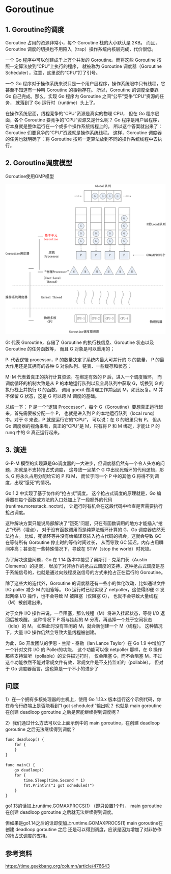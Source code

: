 # Goroutinue
## 1. Goroutine的调度
Goroutine 占用的资源非常小，每个 Goroutine 栈的大小默认是 2KB。
而且，Goroutine 调度的切换也不用陷入（trap）操作系统内核层完成，代价很低。

一个 Go 程序中可以创建成千上万个并发的 Goroutine。而将这些 Goroutine 按照一定算法放到“CPU”上执行的程序，
就被称为 Goroutine 调度器（Goroutine Scheduler），注意，这里说的“CPU”打了引号。

一个 Go 程序对于操作系统来说只是一个用户层程序，操作系统眼中只有线程，它甚至不知道有一种叫 Goroutine 的事物存在。
所以，Goroutine 的调度全要靠 Go 自己完成。那么，实现 Go 程序内 Goroutine 之间“公平”竞争“CPU”资源的任务，
就落到了 Go 运行时（runtime）头上了。

在操作系统层面，线程竞争的“CPU”资源是真实的物理 CPU，
但在 Go 程序层面，各个 Goroutine 要竞争的“CPU”资源又是什么呢？
Go 程序是用户层程序，它本身就是整体运行在一个或多个操作系统线程上的。
所以这个答案就出来了：Goroutine 们要竞争的“CPU”资源就是操作系统线程。
这样，Goroutine 调度器的任务也就明确了：将 Goroutine 按照一定算法放到不同的操作系统线程中去执行。

## 2. Goroutine调度模型
Goroutine使用GMP模型

<img src="Goroutine调度原理.webp" />

G:  代表 Goroutine，存储了 Goroutine 的执行栈信息、Goroutine 状态以及 Goroutine 的任务函数等，
而且 G 对象是可以重用的；

P:  代表逻辑 processor，P 的数量决定了系统内最大可并行的 G 的数量，
P 的最大作用还是其拥有的各种 G 对象队列、链表、一些缓存和状态；

M:  M 代表着真正的执行计算资源。在绑定有效的 P 后，进入一个调度循环，
而调度循环的机制大致是从 P 的本地运行队列以及全局队列中获取 G，切换到 G 的执行栈上并执行 G 的函数，
调用 goexit 做清理工作并回到 M，如此反复。M 并不保留 G 状态，这是 G 可以跨 M 调度的基础。

总结一下：
P 是一个“逻辑 Proccessor”，每个 G（Goroutine）要想真正运行起来，首先需要被分配一个 P，
也就是进入到 P 的本地运行队列（local runq）中。对于 G 来说，P 就是运行它的“CPU”，
可以说：在 G 的眼里只有 P。
但从 Go 调度器的视角来看，真正的“CPU”是 M，只有将 P 和 M 绑定，才能让 P 的 runq 中的 G 真正运行起来。

## 3. 演进

G-P-M 模型的实现算是Go调度器的一大进步，但调度器仍然有一个令人头疼的问题，那就是不支持抢占式调度，
这导致一旦某个 G 中出现死循环的代码逻辑，那么 G 将永久占用分配给它的 P 和 M，
而位于同一个 P 中的其他 G 将得不到调度，出现“饿死”的情况。

Go 1.2 中实现了基于协作的“抢占式”调度。
这个抢占式调度的原理就是，Go 编译器在每个函数或方法的入口处加上了一段额外的代码 (runtime.morestack_noctxt)，
让运行时有机会在这段代码中检查是否需要执行抢占调度。

这种解决方案只能说局部解决了“饿死”问题，只在有函数调用的地方才能插入“抢占”代码（埋点），
对于没有函数调用而是纯算法循环计算的 G，Go 调度器依然无法抢占。
比如，死循环等并没有给编译器插入抢占代码的机会，这就会导致 GC 在等待所有 Goroutine 停止时的等待时间过长，
从而导致 GC 延迟，内存占用瞬间冲高；甚至在一些特殊情况下，导致在 STW（stop the world）时死锁。


为了解决这些问题，Go 在 1.14 版本中接受了奥斯汀 - 克莱门茨（Austin Clements）的提案，
增加了对非协作的抢占式调度的支持，这种抢占式调度是基于系统信号的，也就是通过向线程发送信号的方式来抢占正在运行的 Goroutine。

除了这些大的迭代外，Goroutine 的调度器还有一些小的优化改动，比如通过文件 I/O poller 减少 M 的阻塞等。
Go 运行时已经实现了 netpoller，这使得即便 G 发起网络 I/O 操作，也不会导致 M 被阻塞（仅阻塞 G），
也就不会导致大量线程（M）被创建出来。


对于文件 I/O 操作来说，一旦阻塞，那么线程（M）将进入挂起状态，等待 I/O 返回后被唤醒。
这种情况下 P 将与挂起的 M 分离，再选择一个处于空闲状态（idle）的 M。
如果此时没有空闲的 M，就会新创建一个 M（线程）。
这种情况下，大量 I/O 操作仍然会导致大量线程被创建。

为此，Go 开发团队的伊恩 - 兰斯 - 泰勒（Ian Lance Taylor）在 Go 1.9 中增加了一个针对文件 I/O 的 Poller的功能，
这个功能可以像 netpoller 那样，在 G 操作那些支持监听（pollable）的文件描述符时，
仅会阻塞 G，而不会阻塞 M。不过这个功能依然不能对常规文件有效，常规文件是不支持监听的（pollable）。
但对于 Go 调度器而言，这也算是一个不小的进步了


## 问题
1）在一个拥有多核处理器的主机上，使用 Go 1.13.x 版本运行这个示例代码，你在命令行终端上是否能看到“I got scheduled!”输出呢？
也就是 main goroutine 在创建 deadloop goroutine 之后是否能继续得到调度呢？

2）我们通过什么方法可以让上面示例中的 main goroutine，在创建 deadloop goroutine 之后无法继续得到调度？
```
func deadloop() {
    for {
    } 
}

func main() {
    go deadloop()
    for {
        time.Sleep(time.Second * 1)
        fmt.Println("I got scheduled!")
    }
}
```
go1.13的话加上runtime.GOMAXPROCS(1) （即只设置1个P），
main goroutine在创建 deadloop goroutine 之后就无法继续得到调度。

但如果是go1.14之后的话即使加上runtime.GOMAXPROCS(1) main goroutine在创建 deadloop goroutine 之后
还是可以得到调度，应该是因为增加了对非协作的抢占式调度的支持。

## 参考资料
https://time.geekbang.org/column/article/476643